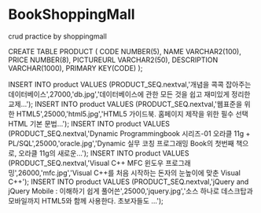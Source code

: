 # BookShoppingMall
crud practice by shoppingmall



CREATE TABLE PRODUCT (
    CODE NUMBER(5),
    NAME VARCHAR2(100),
    PRICE NUMBER(8),
    PICTUREURL VARCHAR2(50),
    DESCRIPTION VARCHAR(1000),
    PRIMARY KEY(CODE)
);


INSERT INTO product
VALUES (PRODUCT_SEQ.nextval,'개념을 콕콕 잡아주는 데이터베이스',27000,'db.jpg','데이터베이스에 관한 모든 것을 쉽고 재미있게 정리한 교제...');
INSERT INTO product
VALUES (PRODUCT_SEQ.nextval,'웹표준을 위한 HTML5',25000,'html5.jpg','HTML5 가이드북. 홈페이지 제작을 위한 필수 선택 HTML 기본 문법...');
INSERT INTO product
VALUES (PRODUCT_SEQ.nextval,'Dynamic Programmingbook 시리즈-01 오라클 11g + PL/SQL',25000,'oracle.jpg','Dynamic 실무 코칭 프로그래밍 Book의 첫번째 책으로, 오라클 11g의 새로운...');
INSERT INTO product
VALUES (PRODUCT_SEQ.nextval,'Visual C++ MFC 윈도우 프로그래밍',26000,'mfc.jpg','Visual C++를 처음 시작하는 돈자의 눈높이에 맞춘 Visual C++');
INSERT INTO product
VALUES (PRODUCT_SEQ.nextval,'jQuery and jQuery Mobile : 이해하기 쉽게 풀어쓴',25000,'jquery.jpg','소스 하나로 데스크탑과 모바일까지 HTML5와 함께 사용한다. 초보자들도 ...');
